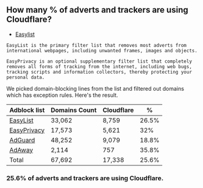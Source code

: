 ## How many % of adverts and trackers are using Cloudflare?


- [Easylist](https://web.archive.org/web/20210516110248/https://easylist.to/)
```
EasyList is the primary filter list that removes most adverts from international webpages, including unwanted frames, images and objects.

EasyPrivacy is an optional supplementary filter list that completely removes all forms of tracking from the internet, including web bugs, tracking scripts and information collectors, thereby protecting your personal data.
```


We picked domain-blocking lines from the list and filtered out domains which has exception rules.
Here's the result.


| Adblock list | Domains Count | Cloudflare | % |
| --- | --- | --- | --- |
| [EasyList](https://easylist.to/easylist/easylist.txt) | 33,062 | 8,759 | 26.5% |
| [EasyPrivacy](https://easylist.to/easylist/easyprivacy.txt) | 17,573 | 5,621 | 32% |
| [AdGuard](https://adguardteam.github.io/AdGuardSDNSFilter/Filters/filter.txt) | 48,252 | 9,079 | 18.8% |
| [AdAway](https://raw.githubusercontent.com/AdAway/adaway.github.io/master/hosts.txt) | 2,114 | 757 | 35.8% |
| Total | 67,692 | 17,338 | 25.6% |


### 25.6% of adverts and trackers are using Cloudflare.
